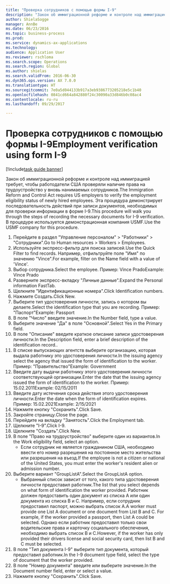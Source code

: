 ```yaml
--- 
title: "Проверка сотрудников с помощью формы I-9"
description: "Закон об иммиграционной реформе и контроле над иммиграцией требует, чтобы работодатели США проверяли наличие права на трудоустройство у вновь нанимаемых сотрудников."
author: ShielaSogge
manager: AnnBe
ms.date: 06/23/2016
ms.topic: business-process
ms.prod: 
ms.service: dynamics-ax-applications
ms.technology: 
audience: Application User
ms.reviewer: rschloma
ms.search.scope: Operations
ms.search.region: Global
ms.author: shielas
ms.search.validFrom: 2016-06-30
ms.dyn365.ops.version: AX 7.0.0
ms.translationtype: HT
ms.sourcegitcommit: 7e0a5d044133b917a3eb9386773205218e5c1b40
ms.openlocfilehash: 0841cd664a842880f24c30090a33d846b0c08ac4
ms.contentlocale: ru-ru
ms.lasthandoff: 09/29/2017

---
```

# <a name="employment-verification-using-form-i-9"></a><span data-ttu-id="6000d-103">Проверка сотрудников с помощью формы I-9</span><span class="sxs-lookup"><span data-stu-id="6000d-103">Employment verification using form I-9</span></span>

[!include[task guide banner](../../../includes/task-guide-banner.md)]

<span data-ttu-id="6000d-104">Закон об иммиграционной реформе и контроле над иммиграцией требует, чтобы работодатели США проверяли наличие права на трудоустройство у вновь нанимаемых сотрудников.</span><span class="sxs-lookup"><span data-stu-id="6000d-104">The Immigration Reform and Control Act requires US employers to verify the employment eligibility status of newly hired employees.</span></span> <span data-ttu-id="6000d-105">Эта процедура демонстрирует последовательность действий при записи документов, необходимых для проверки информации в форме I-9.</span><span class="sxs-lookup"><span data-stu-id="6000d-105">This procedure will walk you through the steps of recording the necessary documents for I-9 verification.</span></span> <span data-ttu-id="6000d-106">В процедуре используется демонстрационная компания USMF.</span><span class="sxs-lookup"><span data-stu-id="6000d-106">Use the USMF company for this procedure.</span></span>

1. <span data-ttu-id="6000d-107">Перейдите в раздел "Управление персоналом" > "Работники" > "Сотрудники".</span><span class="sxs-lookup"><span data-stu-id="6000d-107">Go to Human resources > Workers > Employees.</span></span>
2. <span data-ttu-id="6000d-108">Используйте экспресс-фильтр для поиска записей.</span><span class="sxs-lookup"><span data-stu-id="6000d-108">Use the Quick Filter to find records.</span></span> <span data-ttu-id="6000d-109">Например, отфильтруйте поле "Имя" по значению "Vince".</span><span class="sxs-lookup"><span data-stu-id="6000d-109">For example, filter on the Name field with a value of 'Vince'.</span></span>
3. <span data-ttu-id="6000d-110">Выбор сотрудника.</span><span class="sxs-lookup"><span data-stu-id="6000d-110">Select the employee.</span></span> <span data-ttu-id="6000d-111">Пример: Vince Prado</span><span class="sxs-lookup"><span data-stu-id="6000d-111">Example: Vince Prado</span></span>
4. <span data-ttu-id="6000d-112">Разверните экспресс-вкладку "Личные данные".</span><span class="sxs-lookup"><span data-stu-id="6000d-112">Expand the Personal information FastTab.</span></span>
5. <span data-ttu-id="6000d-113">Щелкните "Идентификационные номера".</span><span class="sxs-lookup"><span data-stu-id="6000d-113">Click Identification numbers.</span></span>
6. <span data-ttu-id="6000d-114">Нажмите Создать.</span><span class="sxs-lookup"><span data-stu-id="6000d-114">Click New.</span></span>
7. <span data-ttu-id="6000d-115">Выберите тип удостоверения личности, запись о котором вы делаете.</span><span class="sxs-lookup"><span data-stu-id="6000d-115">Select the identification type that you are recording.</span></span> <span data-ttu-id="6000d-116">Пример: "Паспорт"</span><span class="sxs-lookup"><span data-stu-id="6000d-116">Example: Passport</span></span>
8. <span data-ttu-id="6000d-117">В поле "Число" введите значение.</span><span class="sxs-lookup"><span data-stu-id="6000d-117">In the Number field, type a value.</span></span>
9. <span data-ttu-id="6000d-118">Выберите значение "Да" в поле "Основной".</span><span class="sxs-lookup"><span data-stu-id="6000d-118">Select Yes in the Primary field.</span></span>
10. <span data-ttu-id="6000d-119">В поле "Описание" введите краткое описание записи удостоверения личности.</span><span class="sxs-lookup"><span data-stu-id="6000d-119">In the Description field, enter a brief description of the identification record..</span></span>
11. <span data-ttu-id="6000d-120">В списке выпускающих агентств выберите организацию, которая выдала работнику это удостоверения личности.</span><span class="sxs-lookup"><span data-stu-id="6000d-120">In the issuing agency select the agency that issued the form of identification to the worker.</span></span> <span data-ttu-id="6000d-121">Пример: "Правительство"</span><span class="sxs-lookup"><span data-stu-id="6000d-121">Example: Government</span></span>
12. <span data-ttu-id="6000d-122">Введите дату выдачи работнику этого удостоверения личности соответствующей организации.</span><span class="sxs-lookup"><span data-stu-id="6000d-122">Enter the date that the issuing agency issued the form of identification to the worker.</span></span> <span data-ttu-id="6000d-123">Пример: 15.02.2011</span><span class="sxs-lookup"><span data-stu-id="6000d-123">Example: 02/15/2011</span></span>
13. <span data-ttu-id="6000d-124">Введите дату истечения срока действия этого удостоверения личности.</span><span class="sxs-lookup"><span data-stu-id="6000d-124">Enter the date when the form of identification expires.</span></span> <span data-ttu-id="6000d-125">Пример: 15.02.2021</span><span class="sxs-lookup"><span data-stu-id="6000d-125">Example: 2/15/2021</span></span>
14. <span data-ttu-id="6000d-126">Нажмите кнопку "Сохранить".</span><span class="sxs-lookup"><span data-stu-id="6000d-126">Click Save.</span></span>
15. <span data-ttu-id="6000d-127">Закройте страницу.</span><span class="sxs-lookup"><span data-stu-id="6000d-127">Close the page.</span></span>
16. <span data-ttu-id="6000d-128">Перейдите на вкладку "Занятость".</span><span class="sxs-lookup"><span data-stu-id="6000d-128">Click the Employment tab.</span></span>
17. <span data-ttu-id="6000d-129">Щелкните "I-9".</span><span class="sxs-lookup"><span data-stu-id="6000d-129">Click I-9.</span></span>
18. <span data-ttu-id="6000d-130">Щелкните "Создать".</span><span class="sxs-lookup"><span data-stu-id="6000d-130">Click New.</span></span>
19. <span data-ttu-id="6000d-131">В поле "Право на трудоустройство" выберите один из вариантов.</span><span class="sxs-lookup"><span data-stu-id="6000d-131">In the Work eligibility field, select an option.</span></span>
    * <span data-ttu-id="6000d-132">Если сотрудник не является гражданином США, необходимо ввести его номер разрешения на постоянное место жительства или разрешения на въезд.</span><span class="sxs-lookup"><span data-stu-id="6000d-132">If the employee is not a citizen or national of the United States, you must enter the worker's resident alien or admission number.</span></span>  
20. <span data-ttu-id="6000d-133">Выберите вариант "GroupListA".</span><span class="sxs-lookup"><span data-stu-id="6000d-133">Select the GroupListA option.</span></span>
    * <span data-ttu-id="6000d-134">Выбранный список зависит от того, какого типа удостоверения личности предоставил работник.</span><span class="sxs-lookup"><span data-stu-id="6000d-134">The list that you select depends on what form of identification the worker provided.</span></span> <span data-ttu-id="6000d-135">Работник должен предоставить один документ из списка A или один документа из списка B и C. Например, если сотрудник предоставил паспорт, можно выбрать список A.</span><span class="sxs-lookup"><span data-stu-id="6000d-135">A worker must provide one List A document or one document from List B and C. For example, if the worker provided a passport, then List A could be selected.</span></span> <span data-ttu-id="6000d-136">Однако если работник предоставил только свои водительские права и карточку социального обеспечения, необходимо выбрать список B и C.</span><span class="sxs-lookup"><span data-stu-id="6000d-136">However, if the worker has only provided their drivers license and social security card, then list B and C must be selected.</span></span>  
21. <span data-ttu-id="6000d-137">В поле "Тип документа I-9" выберите тип документа, который предоставил работник.</span><span class="sxs-lookup"><span data-stu-id="6000d-137">In the I-9 document type field, select the type of document that the worker provided.</span></span>
22. <span data-ttu-id="6000d-138">В поле "Номер документа" введите или выберите значение.</span><span class="sxs-lookup"><span data-stu-id="6000d-138">In the Document number field, enter or select a value.</span></span>
23. <span data-ttu-id="6000d-139">Нажмите кнопку "Сохранить".</span><span class="sxs-lookup"><span data-stu-id="6000d-139">Click Save.</span></span>


